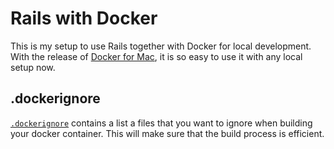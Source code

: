 # Rails with Docker

This is my setup to use Rails together with Docker for local development.  With the release of
[Docker for Mac](https://docs.docker.com/engine/installation/mac/#/docker-for-mac), it is so easy to use it with any local setup now.

## .dockerignore

[`.dockerignore`](https://docs.docker.com/engine/reference/builder/#/dockerignore-file) contains a list a files that you want to ignore when
building your docker container.  This will make sure that the build
process is efficient.
